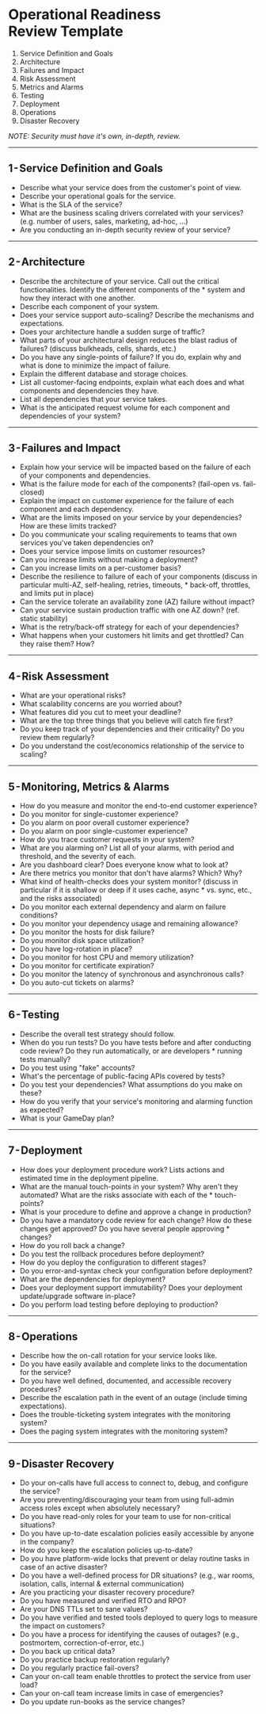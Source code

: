 
# Operational Readiness Review Template


1. Service Definition and Goals
1. Architecture
1. Failures and Impact
1. Risk Assessment
1. Metrics and Alarms
1. Testing
1. Deployment
1. Operations
1. Disaster Recovery

_NOTE: Security must have it's own, in-depth, review._


---

## 1 - Service Definition and Goals
* Describe what your service does from the customer's point of view.
* Describe your operational goals for the service.
* What is the SLA of the service?
* What are the business scaling drivers correlated with your services? (e.g. number of users, sales, marketing, ad-hoc, …)
* Are you conducting an in-depth security review of your service?


---

## 2 - Architecture
* Describe the architecture of your service. Call out the critical functionalities. Identify the different components of the * system and how they interact with one another.
* Describe each component of your system.
* Does your service support auto-scaling? Describe the mechanisms and expectations.
* Does your architecture handle a sudden surge of traffic?
* What parts of your architectural design reduces the blast radius of failures? (discuss bulkheads, cells, shards, etc.)
* Do you have any single-points of failure? If you do, explain why and what is done to minimize the impact of failure.
* Explain the different database and storage choices.
* List all customer-facing endpoints, explain what each does and what components and dependencies they have.
* List all dependencies that your service takes.
* What is the anticipated request volume for each component and dependencies of your system?


---

## 3 - Failures and Impact
* Explain how your service will be impacted based on the failure of each of your components and dependencies.
* What is the failure mode for each of the components? (fail-open vs. fail-closed)
* Explain the impact on customer experience for the failure of each component and each dependency.
* What are the limits imposed on your service by your dependencies? How are these limits tracked?
* Do you communicate your scaling requirements to teams that own services you've taken dependencies on?
* Does your service impose limits on customer resources?
* Can you increase limits without making a deployment?
* Can you increase limits on a per-customer basis?
* Describe the resilience to failure of each of your components (discuss in particular multi-AZ, self-healing, retries, timeouts, * back-off, throttles, and limits put in place)
* Can the service tolerate an availability zone (AZ) failure without impact?
* Can your service sustain production traffic with one AZ down? (ref. static stability)
* What is the retry/back-off strategy for each of your dependencies?
* What happens when your customers hit limits and get throttled? Can they raise them? How?


---

## 4 - Risk Assessment
* What are your operational risks?
* What scalability concerns are you worried about?
* What features did you cut to meet your deadline?
* What are the top three things that you believe will catch fire first?
* Do you keep track of your dependencies and their criticality? Do you review them regularly?
* Do you understand the cost/economics relationship of the service to scaling?


---

## 5 - Monitoring, Metrics & Alarms
* How do you measure and monitor the end-to-end customer experience?
* Do you monitor for single-customer experience?
* Do you alarm on poor overall customer experience?
* Do you alarm on poor single-customer experience?
* How do you trace customer requests in your system?
* What are you alarming on? List all of your alarms, with period and threshold, and the severity of each.
* Are you dashboard clear? Does everyone know what to look at?
* Are there metrics you monitor that don't have alarms? Which? Why?
* What kind of health-checks does your system monitor? (discuss in particular if it is shallow or deep if it uses cache, async * vs. sync, etc., and the risks associated)
* Do you monitor each external dependency and alarm on failure conditions?
* Do you monitor your dependency usage and remaining allowance?
* Do you monitor the hosts for disk failure?
* Do you monitor disk space utilization?
* Do you have log-rotation in place?
* Do you monitor for host CPU and memory utilization?
* Do you monitor for certificate expiration?
* Do you monitor the latency of synchronous and asynchronous calls?
* Do you auto-cut tickets on alarms?


---

## 6 - Testing
* Describe the overall test strategy should follow.
* When do you run tests? Do you have tests before and after conducting code review? Do they run automatically, or are developers * running tests manually?
* Do you test using "fake" accounts?
* What's the percentage of public-facing APIs covered by tests?
* Do you test your dependencies? What assumptions do you make on these?
* How do you verify that your service's monitoring and alarming function as expected?
* What is your GameDay plan?


---

## 7 - Deployment
* How does your deployment procedure work? Lists actions and estimated time in the deployment pipeline.
* What are the manual touch-points in your system? Why aren't they automated? What are the risks associate with each of the * touch-points?
* What is your procedure to define and approve a change in production? 
* Do you have a mandatory code review for each change? How do these changes get approved? Do you have several people approving * changes?
* How do you roll back a change?
* Do you test the rollback procedures before deployment?
* How do you deploy the configuration to different stages?
* Do you error-and-syntax check your configuration before deployment?
* What are the dependencies for deployment?
* Does your deployment support immutability? Does your deployment update/upgrade software in-place?
* Do you perform load testing before deploying to production?


---

## 8 - Operations
* Describe how the on-call rotation for your service looks like.
* Do you have easily available and complete links to the documentation for the service?
* Do you have well defined, documented, and accessible recovery procedures? 
* Describe the escalation path in the event of an outage (include timing expectations).
* Does the trouble-ticketing system integrates with the monitoring system?
* Does the paging system integrates with the monitoring system?


---

## 9 - Disaster Recovery
* Do your on-calls have full access to connect to, debug, and configure the service?
* Are you preventing/discouraging your team from using full-admin access roles except when absolutely necessary?
* Do you have read-only roles for your team to use for non-critical situations?
* Do you have up-to-date escalation policies easily accessible by anyone in the company?
* How do you keep the escalation policies up-to-date?
* Do you have platform-wide locks that prevent or delay routine tasks in case of an active disaster?
* Do you have a well-defined process for DR situations? (e.g., war rooms, isolation, calls, internal & external communication)
* Are you practicing your disaster recovery procedure?
* Do you have measured and verified RTO and RPO?
* Are your DNS TTLs set to sane values?
* Do you have verified and tested tools deployed to query logs to measure the impact on customers?
* Do you have a process for identifying the causes of outages? (e.g., postmortem, correction-of-error, etc.)
* Do you back up critical data?
* Do you practice backup restoration regularly?
* Do you regularly practice fail-overs?
* Can your on-call team enable throttles to protect the service from user load?
* Can your on-call team increase limits in case of emergencies?
* Do you update run-books as the service changes?

